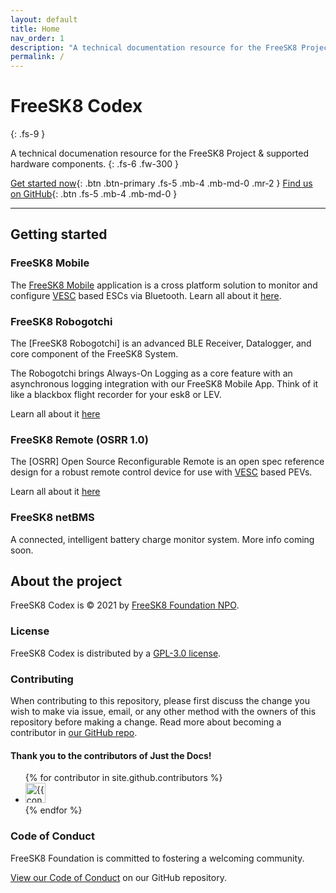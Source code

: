 ```yaml
---
layout: default
title: Home
nav_order: 1
description: "A technical documentation resource for the FreeSK8 Project & supported hardware & software."
permalink: /
---
```


# FreeSK8 Codex
{: .fs-9 }

A technical documenation resource for the FreeSK8 Project & supported hardware components.
{: .fs-6 .fw-300 }

[Get started now](#getting-started){: .btn .btn-primary .fs-5 .mb-4 .mb-md-0 .mr-2 } [Find us on GitHub](https://github.com/FreeSK8){: .btn .fs-5 .mb-4 .mb-md-0 }

---

## Getting started

### FreeSK8 Mobile

The [FreeSK8 Mobile](https://freesk8.app) application is a cross platform solution to monitor and configure [VESC](https://vesc-project.com/) based ESCs via Bluetooth. Learn all about it [here](./docs/freesk8-mobile/).

### FreeSK8 Robogotchi

The [FreeSK8 Robogotchi] is an advanced BLE Receiver, Datalogger, and core component of the FreeSK8 System.

The Robogotchi brings Always-On Logging as a core feature with an asynchronous logging integration with our FreeSK8 Mobile App. Think of it like a blackbox flight recorder for your esk8 or LEV. 

Learn all about it [here](./docs/robogotchi/)

### FreeSK8 Remote (OSRR 1.0)

The [OSRR] Open Source Reconfigurable Remote is an open spec reference design for a robust remote control device for use with [VESC](https://vesc-project.com/) based PEVs. 

Learn all about it [here](./docs/osrr/)

### FreeSK8 netBMS

A connected, intelligent battery charge monitor system. More info coming soon.  


## About the project

FreeSK8 Codex is &copy; 2021 by [FreeSK8 Foundation NPO](https://freesk8.org).

### License

FreeSK8 Codex is distributed by a [GPL-3.0 license](https://github.com/FreeSK8/codex/tree/master/LICENSE).

### Contributing

When contributing to this repository, please first discuss the change you wish to make via issue,
email, or any other method with the owners of this repository before making a change. Read more about becoming a contributor in [our GitHub repo](https://github.com/FreeSK8/codex#contributing).

#### Thank you to the contributors of Just the Docs!

<ul class="list-style-none">
{% for contributor in site.github.contributors %}
  <li class="d-inline-block mr-1">
     <a href="{{ contributor.html_url }}"><img src="{{ contributor.avatar_url }}" width="32" height="32" alt="{{ contributor.login }}"/></a>
  </li>
{% endfor %}
</ul>

### Code of Conduct

FreeSK8 Foundation is committed to fostering a welcoming community.

[View our Code of Conduct](https://github.com/FreeSK8/codex/tree/master/CODE_OF_CONDUCT.md) on our GitHub repository.
